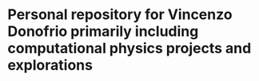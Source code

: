 # Personal repository for Vincenzo Donofrio primarily including computational physics projects and explorations
